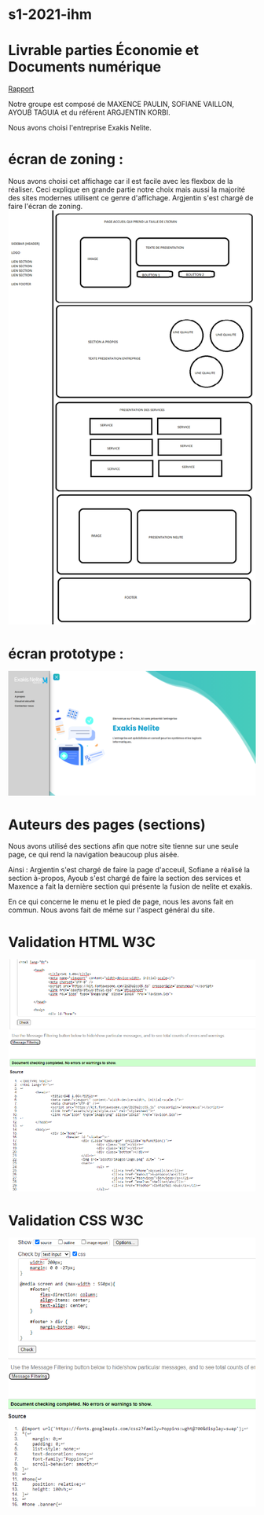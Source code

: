 # s1-2021-ihm
# Livrable parties Économie et Documents numérique
[Rapport](doc/groupe_KORBI_TAGUIA_VAILLON_PAULIN.pdf)

Notre groupe est composé de MAXENCE PAULIN, SOFIANE VAILLON, AYOUB TAGUIA et du référent ARGJENTIN KORBI. 

Nous avons choisi l'entreprise Exakis Nelite.


# écran de zoning :

Nous avons choisi cet affichage car il est facile avec les flexbox de la réaliser. 
Ceci explique en grande partie notre choix mais aussi la majorité des sites modernes utilisent ce genre d'affichage.
Argjentin s'est chargé de faire l'écran de zoning.
![écran de zoning](doc/ecran_zoning.png)

# écran prototype : 
![écran prototype](doc/ecran_prototype.png)

# Auteurs des pages (sections)

Nous avons utilisé des sections afin que notre site tienne sur une seule page, ce qui rend la navigation beaucoup plus aisée. 

Ainsi :
Argjentin s'est chargé de faire la page d'acceuil, Sofiane a réalisé la section à-propos, Ayoub s'est chargé de faire la section des services et Maxence a fait la dernière section qui présente la fusion de nelite et exakis.

En ce qui concerne le menu et le pied de page, nous les avons fait en commun. 
Nous avons fait de même sur l'aspect général du site. 

# Validation HTML W3C
![Validation HTML](doc/html-check.png)

# Validation CSS W3C
![Validation CSS](doc/css-check.png)
